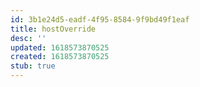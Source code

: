 ```yaml
---
id: 3b1e24d5-eadf-4f95-8584-9f9bd49f1eaf
title: hostOverride
desc: ''
updated: 1618573870525
created: 1618573870525
stub: true
---
```


